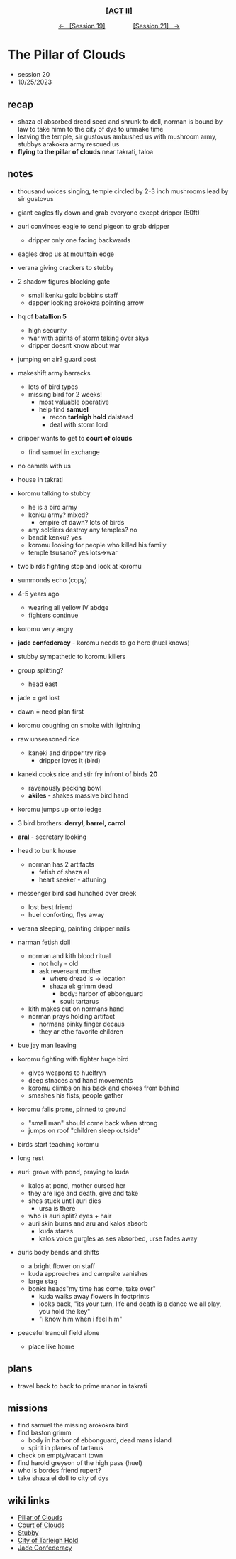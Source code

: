 <div align="center"> 
  <h3 align="center"><a href="https://github.com/h-griffin/dnd-notes/blob/main/grimmhaus/act-II" >[ACT II]</a></h3>
  <p align="center"> 
    <a href="https://github.com/h-griffin/dnd-notes/blob/main/grimmhaus/act-II/shaza-el/23-10-18.md" >&larr; &nbsp; [Session 19]</a>
    &nbsp;&nbsp;&nbsp;&nbsp;&nbsp;&nbsp;&nbsp;&nbsp;&nbsp;&nbsp;&nbsp;&nbsp;&nbsp;&nbsp;   
    <a href="https://github.com/h-griffin/dnd-notes/blob/main/grimmhaus/act-III/23-11-1.md" >[Session 21] &nbsp; &rarr;</a>
  </p>
</div>

# The Pillar of Clouds
- session 20
- 10/25/2023

## recap 
- shaza el absorbed dread seed and shrunk to doll, norman is bound by law to take himn to the city of dys to unmake time
- leaving the temple, sir gustovus ambushed us with mushroom army, stubbys arakokra army rescued us
- **flying to the pillar of clouds**  near takrati, taloa

## notes  
- thousand voices singing, temple circled by 2-3 inch mushrooms lead by sir gustovus
- giant eagles fly down and grab everyone except dripper (50ft)

- auri convinces eagle to send pigeon to grab dripper
    - dripper only one facing backwards
- eagles drop us at mountain edge
- verana giving crackers to stubby
- 2 shadow figures blocking gate
    - small kenku gold bobbins staff
    - dapper looking arokokra pointing arrow
- hq of **batallion 5**
    - high security
    - war with spirits of storm taking over skys
    - dripper doesnt know about war
- jumping on air? guard post
- makeshift army barracks
    - lots of bird types
    - missing bird for 2 weeks! 
        - most valuable operative
        - help find **samuel**
            - recon **tarleigh hold** dalstead
            - deal with storm lord
- dripper wants to get to **court of clouds**
    - find samuel in exchange
- no camels with us
- house in takrati
- koromu talking to stubby
    - he is a bird army
    - kenku army? mixed?
        - empire of dawn? lots of birds
    - any soldiers destroy any temples? no
    - bandit kenku? yes
    - koromu looking for people who killed his family
    - temple tsusano? yes lots->war
- two birds fighting stop and look at koromu
- summonds echo (copy)
- 4-5 years ago
    - wearing all yellow IV abdge
    - fighters continue
- koromu very angry
- **jade confederacy** - koromu needs to go here (huel knows)
- stubby sympathetic to koromu killers
- group splitting?
    - head east
- jade = get lost
- dawn = need plan first
- koromu coughing on smoke with lightning
- raw unseasoned rice
    - kaneki and dripper try rice
        - dripper loves it (bird)
- kaneki cooks rice and stir fry infront of birds **20**
    - ravenously pecking bowl
    - **akiles** - shakes massive bird hand
- koromu jumps up onto ledge
- 3 bird brothers: **derryl, barrel, carrol**
- **aral** - secretary looking
- head to bunk house
    - norman has 2 artifacts
        - fetish of shaza el
        - heart seeker - attuning
- messenger bird sad hunched over creek
    - lost best friend
    - huel conforting, flys away
- verana sleeping, painting dripper nails
- narman fetish doll 
    - norman and kith blood ritual
        - not holy - old
        - ask revereant mother
            - where dread is -> location
            - shaza el: grimm dead
                - body: harbor of ebbonguard
                - soul: tartarus
    - kith makes cut on normans hand
    - norman prays holding artifact
        - normans pinky finger decaus
        - they ar ethe favorite children
- bue jay man leaving
- koromu fighting with fighter huge bird
    - gives weapons to huelfryn
    - deep stnaces and hand movements
    - koromu climbs on his back and chokes from behind
    - smashes his fists, people gather
- koromu falls prone, pinned to ground
    - "small man" should come back when strong
    - jumps on roof "children sleep outside"
- birds start teaching koromu
- long rest

- auri: grove with pond, praying to kuda
    - kalos at pond, mother cursed her
    - they are lige and death, give and take
    - shes stuck until auri dies
        - ursa is there
    - who is auri split? eyes + hair
    - auri skin burns and aru and kalos absorb
        - kuda stares
        - kalos voice gurgles as ses absorbed, urse fades away
- auris body bends and shifts
    - a bright flower on staff
    - kuda approaches and campsite vanishes
    - large stag
    - bonks heads"my time has come, take over"
        - kuda walks away flowers in footprints
        - looks back, "its your turn, life and death is a dance we all play, you hold the key"
        - "i know him when i feel him"
- peaceful tranquil field alone
    - place like home

## plans 
- travel back to back to prime manor in takrati

## missions
- find samuel the missing arokokra bird
- find baston grimm 
    - body in harbor of ebbonguard, dead mans island
    - spirit in planes of tartarus
- check on empty/vacant town
- find harold greyson of the high pass (huel)
- who is bordes friend rupert?
- take shaza el doll to city of dys

## wiki links 
- [Pillar of Clouds](../lore.md#pillar-of-clouds)
- [Court of Clouds](../lore.md#court-of-clouds)
- [Stubby](../party.md#stubby-the-pigeon)
- [City of Tarleigh Hold](../lore.md#city-of-tarleigh-hold-eastern-dalstead)
- [Jade Confederacy](../lore.md#jade-confederacy)
